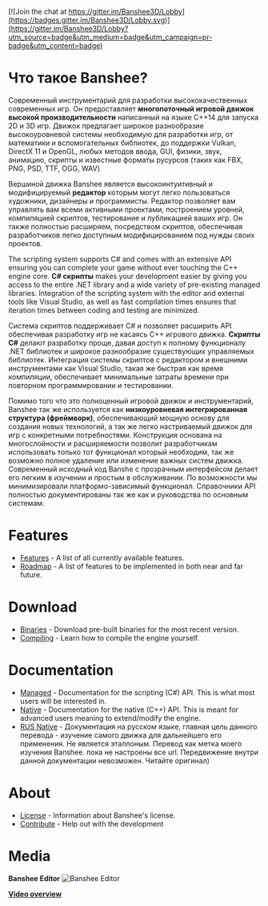 [![Join the chat at https://gitter.im/Banshee3D/Lobby](https://badges.gitter.im/Banshee3D/Lobby.svg)](https://gitter.im/Banshee3D/Lobby?utm_source=badge&utm_medium=badge&utm_campaign=pr-badge&utm_content=badge)

# Что такое Banshee?

Современный инструментарий для разработки высококачественных современных игр. Он предоставляет **многопоточный игровой движок высокой производительности** написанный на языке C++14 для запуска 2D и 3D игр. Движок предлагает широкое разнообразие высокоуровневой системы необходимую для разработки игр, от математики и вспомогательных библиотек, до поддержки Vulkan, DirectX 11 и OpenGL, любых методов ввода, GUI, физики, звук, анимацию, скрипты и известные форматы русурсов (таких как FBX, PNG, PSD, TTF, OGG, WAV)

Вершиной движка Banshee является высокоинтуитивный и модифицируемый **редактор** которым могут легко пользоваться художники, дизайнеры и программисты. Редактор позволяет вам управлять вам всеми активными проектами, построением уровней, компиляцией скриптов, тестирование и публикацией ваших игр. Он также полностью расширяем, посредством скриптов, обеспечивая разработчиков легко доступным модифицированием под нужды своих проектов.

The scripting system supports C# and comes with an extensive API ensuring you can complete your game without ever touching the C++ engine core. **C# скрипты** makes your development easier by giving you access to the entire .NET library and a wide variety of pre-existing managed libraries. Integration of the scripting system with the editor and external tools like Visual Studio, as well as fast compilation times ensures that iteration times between coding and testing are minimized.

Система скриптов поддерживает C# и позволяет расширить API обеспечивая разработку игр не касаясь C++ игрового движка. **Скрипты C#** делают разработку проще, давая доступ к полному функционалу .NET библиотек и широкое разнообразие существующих управляемых библиотек. Интеграция системы скриптов с редактором и внешними инструментами как Visual Studio, такая же быстрая как время компиляции, обеспечивает минимальные затраты времени при повторном программировании и тестировании.

Помимо того что это полноценный игровой движок и инструментарий, Banshee так же используется как **низкоуровневая интегрированная структура (фреймворк)**, обеспечивающий мощную основу для создания новых технологий, а так же легко настриваемый движок для игр с конкретными потребностями. Конструкция основана на многослойности и расширяемости позволит разработчикам использовать только тот функционал который необходим, так же возможно полное удаление или изменение важных систем движка. Современный исходный код Banshe с прозрачным интерфейсом делает его легким в изучении и простым в обслуживании. По возможности мы минимизировали платформо-зависимый функционал. Справочники API полностью документированы так же как и руководства по основным системам.

# Features
* [Features](https://github.com/BearishSun/BansheeEngine/blob/master/Documentation/GitHub/features.md) - A list of all currently available features.
* [Roadmap](https://github.com/BearishSun/BansheeEngine/blob/master/Documentation/GitHub/roadmap.md) - A list of features to be implemented in both near and far future. 

# Download
* [Binaries](https://github.com/BearishSun/BansheeEngine/blob/master/Documentation/GitHub/install.md) - Download pre-built binaries for the most recent version.
* [Compiling](https://github.com/BearishSun/BansheeEngine/blob/master/Documentation/GitHub/compiling.md) - Learn how to compile the engine yourself.

# Documentation
* [Managed](http://docs.banshee3d.com/Managed/index.html) - Documentation for the scripting (C#) API. This is what most users will be interested in.
* [Native](http://docs.banshee3d.com/Native/index.html) - Documentation for the native (C++) API. This is meant for advanced users meaning to extend/modify the engine.
* [RUS Native](https://github.com/fascwind/BansheeEngine/blob/master/Documentation/RUS/Manuals/Native/index.md) - Документация на русском языке, главная цель данного перевода - изучение самого движка для дальнейшего его применения. Не является эталлоным. Перевод как метка моего изучения Banshee. пока не настроены все url. Передвижение внутри данной документации невозможен. Читайте оригинал)

# About
* [License](https://github.com/BearishSun/BansheeEngine/blob/master/Documentation/GitHub/license.md) - Information about Banshee's license.
* [Contribute](http://www.banshee3d.com/contribute) - Help out with the development

# Media
**Banshee Editor**
![Banshee Editor](http://bearishsun.thalassa.feralhosting.com/BansheeEditor.png "Banshee Editor")

[**Video overview**](https://youtu.be/WJsYOyCXGEU)

